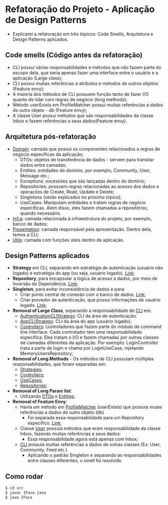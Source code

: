 # Refatoração do Projeto - Aplicação de Design Patterns
- Explicarei a refatoração em três tópicos: Code Smells, Arquitetura e Design Patterns aplicados.

## Code smells (Código antes da refatoração)
- CLI possui várias responsabilidades e métodos que não fazem parte do escopo dela, que seria apenas fazer uma interface entre o usuário e a aplicação (Large class);
- CLI possui muitas referências a atributos e métodos de outros objetos (Feature envy);
- A maioria dos métodos de CLI possuem função tanto de fazer I/O quanto de lidar com regras de negócio (long methods);
- Método userExists em ProfileMatcher possui muitas referências a dados de outro objeto - db (Feature envy);
- A classe User possui métodos que são responsabilidades da classe Inbox e fazem referências a seus dados(Feature envy).

## Arquitetura pós-refatoração
- [Domain](https://github.com/ruifernandees/p2_rede_social/tree/design-patterns/src/domain): camada que possui os componentes relacionados a regras de negócio específicas da aplicação;
    - DTOs: objetos de transferência de dados - servem para transitar dados entre camadas;
    - Entities: entidades do domínio, por exemplo, Community, User, Message etc.;
    - Exceptions: excessões que são lançadas dentro do domínio;
    - Repositories: possuem regras relacionadas ao acesso dos dados e operações de Create, Read, Update e Delete;
    - Singletons (serão explicados no próximo tópico);
    - UseCases: Manipulam entidades e tratam regras de negócio específicas. Além disso, eles fazem chamadas a repositórios, quando necessário.
- [Infra](https://github.com/ruifernandees/p2_rede_social/tree/design-patterns/src/infra): camada relacionada à infraestrutura do projeto, por exemplo, banco de dados;
- [Presentation](https://github.com/ruifernandees/p2_rede_social/tree/design-patterns/src/presentation): camada responsável pela apresentação. Dentro dela, temos a CLI;
- [Utils](https://github.com/ruifernandees/p2_rede_social/tree/design-patterns/src/utils): camada com funções úteis dentro da aplicação.

## Design Patterns aplicados
- **Strategy** em CLI, separando em estratégia de autenticação (usuário não logado) e estratégia do app (ou seja, usuário logado). [Link](https://github.com/ruifernandees/p2_rede_social/tree/design-patterns/src/presentation/cli);
- **Repository**, para encapsular a lógica de acesso a dados, por meio de Inversão de Dependência. [Link](https://github.com/ruifernandees/p2_rede_social/tree/design-patterns/src/domain/repositories); 
- **Singleton**, para evitar inconsistência de dados e para:
  - Criar ponto central de conexão com o banco de dados. [Link](https://github.com/ruifernandees/p2_rede_social/tree/design-patterns/src/infra/singletons);
  - Criar provedor de autenticação, que possui informações de usuário logado. [Link](https://github.com/ruifernandees/p2_rede_social/tree/design-patterns/src/domain/singletons);
- **Removal of Large Class**, separando a responsabilidade de [CLI](https://github.com/ruifernandees/p2_rede_social/tree/design-patterns/src/presentation) em:
  - [AuthenticationCLIStrategy](https://github.com/ruifernandees/p2_rede_social/blob/design-patterns/src/presentation/cli/strategies/AuthenticationCLIStrategy.java): CLI da área de autenticação;
  - [AppCLIStrategy](https://github.com/ruifernandees/p2_rede_social/blob/design-patterns/src/presentation/cli/strategies/AppCLIStrategy.java): CLI da área do app (usuário logado);
  - [Controllers](https://github.com/ruifernandees/p2_rede_social/tree/design-patterns/src/presentation/controllers): controladores que fazem parte do módulo de command line interface. Cada controlador tem uma responsabilidade específica. Eles tratam o I/O e fazem chamadas por outras classes de camadas diferentes da aplicação. Por exemplo: LoginController trata a parte de login e chama por LoginUseCase, injetando MemoryUsersRepository;
- **Removal of Long Methods** - Os métodos de CLI possuíam múltiplas responsabilidades, que foram separadas em:
  - [Strategies](https://github.com/ruifernandees/p2_rede_social/tree/design-patterns/src/presentation/cli/strategies);
  - [Controllers](https://github.com/ruifernandees/p2_rede_social/tree/design-patterns/src/presentation/controllers);
  - [UseCases](https://github.com/ruifernandees/p2_rede_social/tree/design-patterns/src/domain/usecases);
  - [Repositories](https://github.com/ruifernandees/p2_rede_social/tree/design-patterns/src/domain/repositories);
- **Removal of Long Param list**:
  - Utilizando [DTOs](https://github.com/ruifernandees/p2_rede_social/tree/design-patterns/src/domain/dtos) e [Entities](https://github.com/ruifernandees/p2_rede_social/tree/design-patterns/src/domain/entities);
- **Removal of Feature Envy**:
  - Havia um método em [ProfileMatcher](https://github.com/ruifernandees/p2_rede_social/blob/design-patterns/src/utils/ProfileMatcher.java) (userExists) que possuía muias referências a dados de outro objeto (db)
    - Foi separada essa responsabilidade para um Repository específico. [Link](https://github.com/ruifernandees/p2_rede_social/blob/design-patterns/src/domain/repositories/implementations/MemoryUsersRepository.java);
  - Classe [User](https://github.com/ruifernandees/p2_rede_social/blob/design-patterns/src/domain/entities/User.java) possuía métodos que eram responsabilidade da classe Inbox, fazendo muitas referências a seus dados:
    - Essa responsabilidade agora está apenas com Inbox;
  - [CLI](https://github.com/ruifernandees/p2_rede_social/tree/design-patterns/src/presentation/cli) possuía muitas referências a dados de outras classes (Ex: User, Community, Feed etc.)
    - Aplicando o padrão Singleton e separando as responsabilidades entre classes diferentes, o smell foi resolvido




## Como rodar
```bash
$ cd src
$ javac IFace.java
$ java IFace
```

